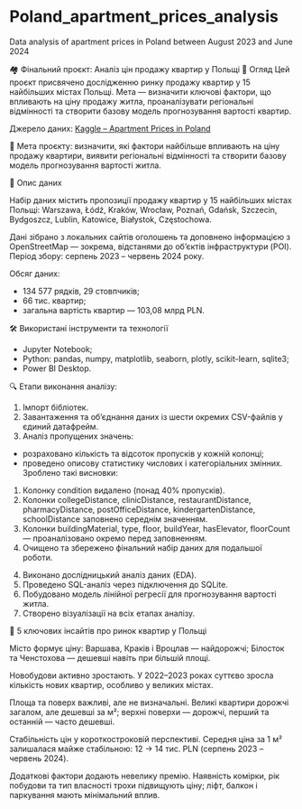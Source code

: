 # Poland_apartment_prices_analysis
Data analysis of apartment prices in Poland between August 2023 and June 2024

🏘️ Фінальний проєкт: Аналіз цін продажу квартир у Польщі
📖 Огляд
Цей проєкт присвячено дослідженню ринку продажу квартир у 15 найбільших містах Польщі.
Мета — визначити ключові фактори, що впливають на ціну продажу житла, проаналізувати регіональні відмінності та створити базову модель прогнозування вартості квартир.

Джерело даних: [Kaggle – Apartment Prices in Poland](https://www.kaggle.com/datasets/krzysztofjamroz/apartment-prices-in-poland/data)

🎯 Мета проєкту: визначити, які фактори найбільше впливають на ціну продажу квартири, виявити регіональні відмінності та створити базову модель прогнозування вартості житла.

🧩 Опис даних

Набір даних містить пропозиції продажу квартир у 15 найбільших містах Польщі:
Warszawa, Łódź, Kraków, Wrocław, Poznań, Gdańsk, Szczecin, Bydgoszcz, Lublin, Katowice, Białystok, Częstochowa.

Дані зібрано з локальних сайтів оголошень та доповнено інформацією з OpenStreetMap — зокрема, відстанями до об’єктів інфраструктури (POI).
Період збору: серпень 2023 – червень 2024 року.

Обсяг даних:
- 134 577 рядків, 29 стовпчиків;
- 66 тис. квартир;
- загальна вартість квартир — 103,08 млрд PLN.

🛠️ Використані інструменти та технології

- Jupyter Notebook;
- Python: pandas, numpy, matplotlib, seaborn, plotly, scikit-learn, sqlite3;
- Power BI Desktop.

🔍 Етапи виконання аналізу:

1. Імпорт бібліотек.
2. Завантаження та об’єднання даних із шести окремих CSV-файлів у єдиний датафрейм.
3. Аналіз пропущених значень:
- розраховано кількість та відсоток пропусків у кожній колонці;
- проведено описову статистику числових і категоріальних змінних.
Зроблено такі висновки:
1) Колонку condition видалено (понад 40% пропусків).
2) Колонки collegeDistance, clinicDistance, restaurantDistance, pharmacyDistance, postOfficeDistance, kindergartenDistance, schoolDistance заповнено середнім значенням.
3) Колонки buildingMaterial, type, floor, buildYear, hasElevator, floorCount — проаналізовано окремо перед заповненням.
4) Очищено та збережено фінальний набір даних для подальшої роботи.

4. Виконано дослідницький аналіз даних (EDA).
5. Проведено SQL-аналіз через підключення до SQLite.
6. Побудовано модель лінійної регресії для прогнозування вартості житла.
7. Створено візуалізації на всіх етапах аналізу.

🔑 5 ключових інсайтів про ринок квартир у Польщі

Місто формує ціну: Варшава, Краків і Вроцлав — найдорожчі; Білосток та Ченстохова — дешевші навіть при більшій площі.

Новобудови активно зростають.
У 2022–2023 роках суттєво зросла кількість нових квартир, особливо у великих містах.

Площа та поверх важливі, але не визначальні.
Великі квартири дорожчі загалом, але дешевші за м²; верхні поверхи — дорожчі, перший та останній — часто дешевші.

Стабільність цін у короткостроковій перспективі.
Середня ціна за 1 м² залишалася майже стабільною: 12 → 14 тис. PLN (серпень 2023 – червень 2024).

Додаткові фактори додають невелику премію.
Наявність комірки, рік побудови та тип власності трохи підвищують ціну; ліфт, балкон і паркування мають мінімальний вплив.
